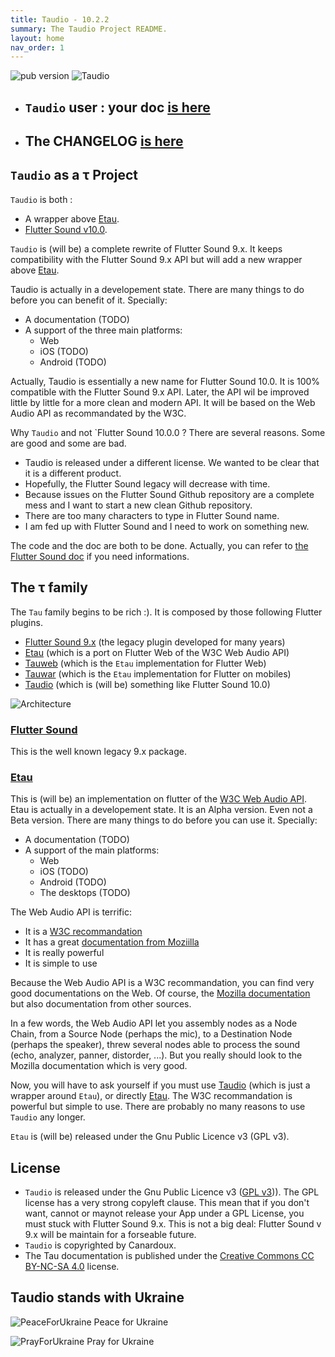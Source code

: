```yaml
---
title: Taudio - 10.2.2
summary: The Taudio Project README.
layout: home
nav_order: 1
---
```

![pub version](https://img.shields.io/pub/v/taudio.svg?style=flat-square)
![Taudio](https://taudio.canardoux.xyz/images/Logotype-primary.png)

- ## `Taudio` user : your doc [is here](https://taudio.canardoux.xyz/)
- ## The CHANGELOG [is here](https://taudio.canardoux.xyz/tau/CHANGELOG.html)


## `Taudio` as a τ Project

`Taudio` is both :

- A wrapper above [Etau](https://pub.dev/packages/etau).
- [Flutter Sound v10.0](https://pub.dev/packages/flutter_sound).

`Taudio` is (will be) a complete rewrite of Flutter Sound 9.x. It keeps compatibility with the Flutter Sound 9.x API but will add a new wrapper above [Etau](https://pub.dev/packages/etau).

Taudio is actually in a developement state. There are many things to do before you can benefit of it. Specially:
- A documentation (TODO)
- A support of the three main platforms:
   - Web
   - iOS (TODO)
   - Android (TODO)

Actually, Taudio is essentially a new name for  Flutter Sound 10.0. It is 100% compatible with the Flutter Sound 9.x API. Later, the API wil be improved little by little for a more clean and modern API. It will be based on the Web Audio API as recommandated by the W3C.

Why `Taudio` and not `Flutter Sound 10.0.0 ? There are several reasons. Some are good and some are bad.
- Taudio is released under a different license. We wanted to be clear that it is a different product.
- Hopefully, the Flutter Sound legacy will decrease with time.
- Because issues on the Flutter Sound Github repository are a complete mess and I want to start a new clean Github repository.
- There are too many characters to type in Flutter Sound name.
- I am fed up with Flutter Sound and I need to work on something new.

The code and the doc are both to be done. Actually, you can refer to [the Flutter Sound doc](https://flutter-sound.canardoux.xyz/) if you need informations.

## The τ family

The `Tau` family begins to be rich :). It is composed by those following Flutter plugins.

- [Flutter Sound 9.x](https://flutter-sound.canardoux.xyz/) (the legacy plugin developed for many years)
- [Etau](https://pub.dev/packages/etau) (which is a port on Flutter Web of the W3C Web Audio API)
- [Tauweb](https://pub.dev/packages/tau_web) (which is the `Etau` implementation for Flutter Web)
- [Tauwar](https://pub.dev/packages/tau_war) (which is the `Etau` implementation for Flutter on mobiles)
- [Taudio](https://pub.dev/packages/taudio) (which is (will be) something like Flutter Sound 10.0)

![Architecture](https://taudio.canardoux.xyz/images/tau_architecture.png)

### [Flutter Sound](https://pub.dev/packages/flutter_sound)

This is the well known legacy 9.x package.

### [Etau](https://pub.dev/packages/etau)

This is (will be) an implementation on flutter of the [W3C Web Audio API](https://www.w3.org/TR/webaudio-1.1).
Etau is actually in a developement state. It is an Alpha version. Even not a Beta version. There are many things to do before you can use it. Specially:

- A documentation (TODO)
- A support of the main platforms:
   - Web
   - iOS (TODO)
   - Android (TODO)
   - The desktops (TODO)

The Web Audio API is terrific:

- It is a [W3C recommandation](https://www.w3.org/TR/webaudio-1.1)
- It has a great [documentation from Moziilla](https://developer.mozilla.org/en-US/docs/Web/API/Web_Audio_API)
- It is really powerful
- It is simple to use

Because the Web Audio API is a W3C recommandation, you can find very good documentations on the Web. Of course, the [Mozilla documentation](https://developer.mozilla.org/en-US/docs/Web/API/Web_Audio_API) but also documentation from other sources.

In a few words, the Web Audio API let you assembly nodes as a Node Chain, from a Source Node (perhaps the mic), to a Destination Node (perhaps the speaker), threw several nodes able to process the sound (echo, analyzer, panner, distorder, ...). But you really should look to the Mozilla documentation which is very good.

Now, you will have to ask yourself if you must use [Taudio](https://pub.dev/packages/taudio) (which is just a wrapper around `Etau`), or directly [Etau](https://pub.dev/packages/etau).
The W3C recommandation is powerful but simple to use. There are probably no many reasons to use `Taudio` any longer.

`Etau` is (will be) released under the Gnu Public Licence v3 (GPL v3).

## License

- `Taudio` is released under the Gnu Public Licence v3 ([GPL v3](https://taudio.canardoux.xyz/tau/LICENSE.html))). The GPL license has a very strong copyleft clause. This mean that if you don't want, cannot or maynot release your App under a GPL License, you must stuck with Flutter Sound 9.x. This is not a big deal: Flutter Sound v 9.x will be maintain for a forseable future.
- `Taudio` is copyrighted by Canardoux.
- The Tau documentation is published under the [Creative Commons CC BY-NC-SA 4.0](https://creativecommons.org/licenses/by-nc-sa/4.0/deed.en) license.

## Taudio stands with Ukraine

![PeaceForUkraine](https://taudio.canardoux.xyz/images/2-year-old-irish-girl-ukrainian.jpg)
Peace for Ukraine

![PrayForUkraine](https://taudio.canardoux.xyz/images/banner.png)
Pray for Ukraine
